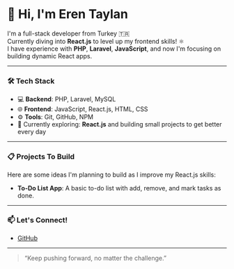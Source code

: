 # 👋 Hi, I'm Eren Taylan

I'm a full-stack developer from Turkey 🇹🇷  
Currently diving into **React.js** to level up my frontend skills! ⚛️  
I have experience with **PHP**, **Laravel**, **JavaScript**, and now I'm focusing on building dynamic React apps.

---

### 🛠 Tech Stack
- 💻 **Backend**: PHP, Laravel, MySQL
- 🌐 **Frontend**: JavaScript, React.js, HTML, CSS
- ⚙️ **Tools**: Git, GitHub, NPM
- 🚀 Currently exploring: **React.js** and building small projects to get better every day

---

### 📋 Projects To Build
Here are some ideas I'm planning to build as I improve my React.js skills:

- **To-Do List App**: A basic to-do list with add, remove, and mark tasks as done.  

---

### 📫 Let's Connect!
- [GitHub](https://github.com/taylaneren)  

---

> “Keep pushing forward, no matter the challenge.”
